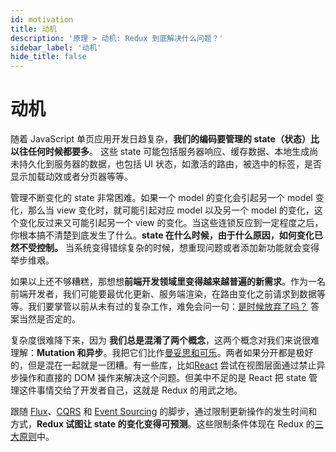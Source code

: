 ```yaml
---
id: motivation
title: 动机
description: '原理 > 动机: Redux 到底解决什么问题？'
sidebar_label: '动机'
hide_title: false
---
```


# 动机

随着 JavaScript 单页应用开发日趋复杂，**我们的编码要管理的 state（状态）比以往任何时候都要多**。 这些 state 可能包括服务器响应、缓存数据、本地生成尚未持久化到服务器的数据，也包括 UI 状态，如激活的路由，被选中的标签，是否显示加载动效或者分页器等等。

管理不断变化的 state 非常困难。如果一个 model 的变化会引起另一个 model 变化，那么当 view 变化时，就可能引起对应 model 以及另一个 model 的变化，这个变化反过来又可能引起另一个 view 的变化。当这些连锁反应到一定程度之后，你根本搞不清楚到底发生了什么。**state 在什么时候，由于什么原因，如何变化已然不受控制。** 当系统变得错综复杂的时候，想重现问题或者添加新功能就会变得举步维艰。

如果以上还不够糟糕，那想想**前端开发领域里变得越来越普遍的新需求**。作为一名前端开发者，我们可能要最优化更新、服务端渲染，在路由变化之前请求到数据等等。我们要掌管以前从未有过的复杂工作，难免会问一句：[是时候放弃了吗？](https://www.quirksmode.org/blog/archives/2015/07/stop_pushing_th.html) 答案当然是否定的。

复杂度很难降下来，因为 **我们总是混淆了两个概念**，这两个概念对我们来说很难理解：**Mutation 和异步**。我把它们比作[曼妥思和可乐](https://en.wikipedia.org/wiki/Diet_Coke_and_Mentos_eruption)。两者如果分开都是极好的，但是混在一起就是一团糟。有一些库，比如[React](https://facebook.github.io/react) 尝试在视图层面通过禁止异步操作和直接的 DOM 操作来解决这个问题。但美中不足的是 React 把 state 管理这件事情交给了开发者自己，这就是 Redux 的用武之地。

跟随 [Flux](https://facebook.github.io/flux)、[CQRS](https://martinfowler.com/bliki/CQRS.html) 和 [Event Sourcing](https://martinfowler.com/eaaDev/EventSourcing.html) 的脚步，通过限制更新操作的发生时间和方式，**Redux 试图让 state 的变化变得可预测**。这些限制条件体现在 Redux 的[三大原则](ThreePrinciples.md)中。
